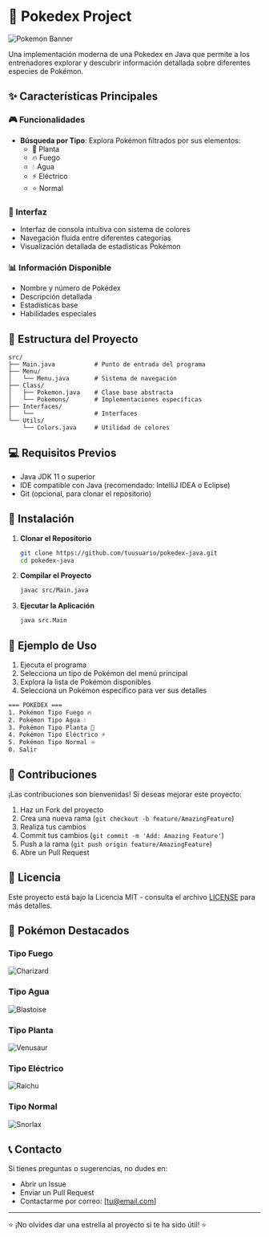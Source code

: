 # 🌟 Pokedex Project

![Pokemon Banner](https://raw.githubusercontent.com/PokeAPI/sprites/master/sprites/pokemon/other/official-artwork/25.png)

Una implementación moderna de una Pokedex en Java que permite a los entrenadores explorar y descubrir información detallada sobre diferentes especies de Pokémon.

## ✨ Características Principales

### 🎮 Funcionalidades
- **Búsqueda por Tipo**: Explora Pokémon filtrados por sus elementos:
  - 🌿 Planta
  - 🔥 Fuego
  - 💧 Agua
  - ⚡ Eléctrico
  - ⭐ Normal

### 📱 Interfaz
- Interfaz de consola intuitiva con sistema de colores
- Navegación fluida entre diferentes categorías
- Visualización detallada de estadísticas Pokémon

### 📊 Información Disponible
- Nombre y número de Pokédex
- Descripción detallada
- Estadísticas base
- Habilidades especiales

## 🚀 Estructura del Proyecto

```
src/
├── Main.java           # Punto de entrada del programa
├── Menu/
│   └── Menu.java       # Sistema de navegación
├── Class/
│   ├── Pokemon.java    # Clase base abstracta
│   └── Pokemons/       # Implementaciones específicas
├── Interfaces/
│   └──                 # Interfaces
└── Utils/
    └── Colors.java     # Utilidad de colores
```

## 💻 Requisitos Previos

- Java JDK 11 o superior
- IDE compatible con Java (recomendado: IntelliJ IDEA o Eclipse)
- Git (opcional, para clonar el repositorio)

## 🔧 Instalación

1. **Clonar el Repositorio**
   ```bash
   git clone https://github.com/tuusuario/pokedex-java.git
   cd pokedex-java
   ```

2. **Compilar el Proyecto**
   ```bash
   javac src/Main.java
   ```

3. **Ejecutar la Aplicación**
   ```bash
   java src.Main
   ```

## 📖 Ejemplo de Uso

1. Ejecuta el programa
2. Selecciona un tipo de Pokémon del menú principal
3. Explora la lista de Pokémon disponibles
4. Selecciona un Pokémon específico para ver sus detalles

```bash
=== POKEDEX ===
1. Pokémon Tipo Fuego 🔥
2. Pokémon Tipo Agua 💧
3. Pokémon Tipo Planta 🌿
4. Pokémon Tipo Eléctrico ⚡
5. Pokémon Tipo Normal ⭐
0. Salir
```

## 🤝 Contribuciones

¡Las contribuciones son bienvenidas! Si deseas mejorar este proyecto:

1. Haz un Fork del proyecto
2. Crea una nueva rama (`git checkout -b feature/AmazingFeature`)
3. Realiza tus cambios
4. Commit tus cambios (`git commit -m 'Add: Amazing Feature'`)
5. Push a la rama (`git push origin feature/AmazingFeature`)
6. Abre un Pull Request

## 📄 Licencia

Este proyecto está bajo la Licencia MIT - consulta el archivo [LICENSE](LICENSE) para más detalles.

## 🌟 Pokémon Destacados

### Tipo Fuego
![Charizard](https://raw.githubusercontent.com/PokeAPI/sprites/master/sprites/pokemon/other/official-artwork/6.png)

### Tipo Agua
![Blastoise](https://raw.githubusercontent.com/PokeAPI/sprites/master/sprites/pokemon/other/official-artwork/9.png)

### Tipo Planta
![Venusaur](https://raw.githubusercontent.com/PokeAPI/sprites/master/sprites/pokemon/other/official-artwork/3.png)

### Tipo Eléctrico
![Raichu](https://raw.githubusercontent.com/PokeAPI/sprites/master/sprites/pokemon/other/official-artwork/26.png)

### Tipo Normal
![Snorlax](https://raw.githubusercontent.com/PokeAPI/sprites/master/sprites/pokemon/other/official-artwork/143.png)

## 📞 Contacto

Si tienes preguntas o sugerencias, no dudes en:
- Abrir un Issue
- Enviar un Pull Request
- Contactarme por correo: [tu@email.com]

---
⭐ ¡No olvides dar una estrella al proyecto si te ha sido útil! ⭐
